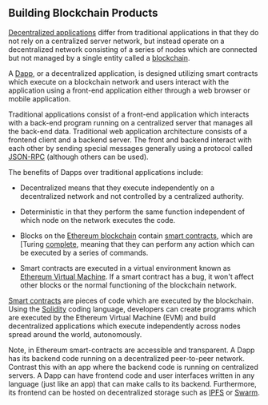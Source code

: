Building Blockchain Products
----------------------------

[Decentralized
applications](https://ethereum.org/en/developers/docs/dapps/)
differ from traditional applications in that they do not rely on a
centralized server network, but instead operate on a decentralized
network consisting of a series of nodes which are connected but not
managed by a single entity called a
[blockchain](https://ethereum.org/en/developers/docs/intro-to-ethereum/).

A [Dapp](https://ethereum.org/en/developers/docs/dapps/), or a
decentralized application, is designed utilizing smart contracts which
execute on a blockchain network and users interact with the application
using a front-end application either through a web browser or mobile
application.

Traditional applications consist of a front-end application which
interacts with a back-end program running on a centralized server that
manages all the back-end data. Traditional web application architecture
consists of a frontend client and a backend server. The front and
backend interact with each other by sending special messages generally
using a protocol called
[JSON-RPC](https://www.jsonrpc.org/specification) (although
others can be used).

The benefits of Dapps over traditional applications include:

-   Decentralized means that they execute independently on a
    decentralized network and not controlled by a centralized authority.

-   Deterministic in that they perform the same function independent of
    which node on the network executes the code.

-   Blocks on the [Ethereum blockchain](https://ethereum.org/en/)
    contain [smart
    contracts](https://ethereum.org/en/developers/docs/smart-contracts/),
    which are [Turing
    [complete](https://en.wikipedia.org/wiki/Turing_completeness),
    meaning that they can perform any action which can be executed by a
    series of commands.

-   Smart contracts are executed in a virtual environment known as
    [Ethereum Virtual
    Machine](https://ethereum.org/en/developers/docs/evm/). If a
    smart contract has a bug, it won't affect other blocks or the normal
    functioning of the blockchain network.

[Smart
contracts](https://ethereum.org/en/developers/docs/smart-contracts/)
are pieces of code which are executed by the blockchain. Using the
[Solidity](https://solidity.readthedocs.io/en/v0.7.4/) coding
language, developers can create programs which are executed by the
Ethereum Virtual Machine (EVM) and build decentralized applications
which execute independently across nodes spread around the world,
autonomously.

Note, in Ethereum smart-contracts are accessible and transparent. A Dapp
has its backend code running on a decentralized peer-to-peer network.
Contrast this with an app where the backend code is running on
centralized servers. A Dapp can have frontend code and user interfaces
written in any language (just like an app) that can make calls to its
backend. Furthermore, its frontend can be hosted on decentralized
storage such as [IPFS](https://ipfs.io/) or
[Swarm](https://swarm-guide.readthedocs.io/).